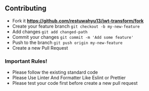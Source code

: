 ## Contributing

- Fork it **https://github.com/restuwahyu13/jwt-transform/fork**
- Create your feature branch `git checkout -b my-new-feature`
- Add changes `git add changed-path`
- Commit your changes `git commit -m 'Add some feature'`
- Push to the branch `git push origin my-new-feature`
- Create a new Pull Request

### Important Rules!

- Please follow the existing standard code
- Please Use Linter And Formatter Like Eslint or Prettier
- Please test your code first before create a new pull request

